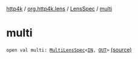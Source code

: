 [http4k](../../index.md) / [org.http4k.lens](../index.md) / [LensSpec](index.md) / [multi](./multi.md)

# multi

`open val multi: `[`MultiLensSpec`](../-multi-lens-spec/index.md)`<`[`IN`](index.md#IN)`, `[`OUT`](index.md#OUT)`>` [(source)](https://github.com/http4k/http4k/blob/master/http4k-core/src/main/kotlin/org/http4k/lens/lensSpec.kt#L102)